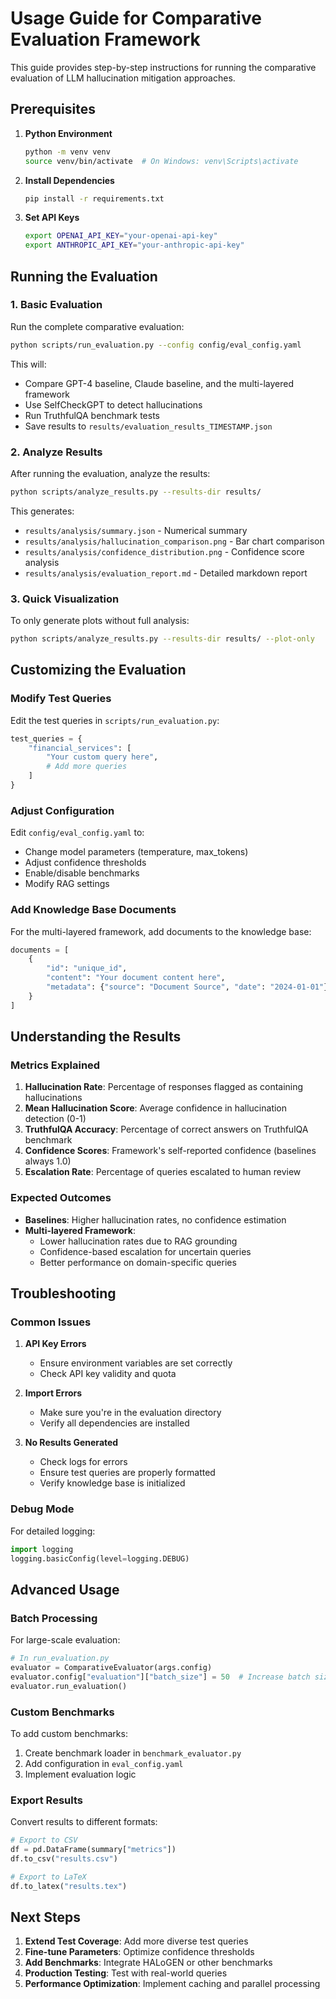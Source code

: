 # Usage Guide for Comparative Evaluation Framework

This guide provides step-by-step instructions for running the comparative evaluation of LLM hallucination mitigation approaches.

## Prerequisites

1. **Python Environment**
   ```bash
   python -m venv venv
   source venv/bin/activate  # On Windows: venv\Scripts\activate
   ```

2. **Install Dependencies**
   ```bash
   pip install -r requirements.txt
   ```

3. **Set API Keys**
   ```bash
   export OPENAI_API_KEY="your-openai-api-key"
   export ANTHROPIC_API_KEY="your-anthropic-api-key"
   ```

## Running the Evaluation

### 1. Basic Evaluation

Run the complete comparative evaluation:

```bash
python scripts/run_evaluation.py --config config/eval_config.yaml
```

This will:
- Compare GPT-4 baseline, Claude baseline, and the multi-layered framework
- Use SelfCheckGPT to detect hallucinations
- Run TruthfulQA benchmark tests
- Save results to `results/evaluation_results_TIMESTAMP.json`

### 2. Analyze Results

After running the evaluation, analyze the results:

```bash
python scripts/analyze_results.py --results-dir results/
```

This generates:
- `results/analysis/summary.json` - Numerical summary
- `results/analysis/hallucination_comparison.png` - Bar chart comparison
- `results/analysis/confidence_distribution.png` - Confidence score analysis
- `results/analysis/evaluation_report.md` - Detailed markdown report

### 3. Quick Visualization

To only generate plots without full analysis:

```bash
python scripts/analyze_results.py --results-dir results/ --plot-only
```

## Customizing the Evaluation

### Modify Test Queries

Edit the test queries in `scripts/run_evaluation.py`:

```python
test_queries = {
    "financial_services": [
        "Your custom query here",
        # Add more queries
    ]
}
```

### Adjust Configuration

Edit `config/eval_config.yaml` to:
- Change model parameters (temperature, max_tokens)
- Adjust confidence thresholds
- Enable/disable benchmarks
- Modify RAG settings

### Add Knowledge Base Documents

For the multi-layered framework, add documents to the knowledge base:

```python
documents = [
    {
        "id": "unique_id",
        "content": "Your document content here",
        "metadata": {"source": "Document Source", "date": "2024-01-01"}
    }
]
```

## Understanding the Results

### Metrics Explained

1. **Hallucination Rate**: Percentage of responses flagged as containing hallucinations
2. **Mean Hallucination Score**: Average confidence in hallucination detection (0-1)
3. **TruthfulQA Accuracy**: Percentage of correct answers on TruthfulQA benchmark
4. **Confidence Scores**: Framework's self-reported confidence (baselines always 1.0)
5. **Escalation Rate**: Percentage of queries escalated to human review

### Expected Outcomes

- **Baselines**: Higher hallucination rates, no confidence estimation
- **Multi-layered Framework**: 
  - Lower hallucination rates due to RAG grounding
  - Confidence-based escalation for uncertain queries
  - Better performance on domain-specific queries

## Troubleshooting

### Common Issues

1. **API Key Errors**
   - Ensure environment variables are set correctly
   - Check API key validity and quota

2. **Import Errors**
   - Make sure you're in the evaluation directory
   - Verify all dependencies are installed

3. **No Results Generated**
   - Check logs for errors
   - Ensure test queries are properly formatted
   - Verify knowledge base is initialized

### Debug Mode

For detailed logging:

```python
import logging
logging.basicConfig(level=logging.DEBUG)
```

## Advanced Usage

### Batch Processing

For large-scale evaluation:

```python
# In run_evaluation.py
evaluator = ComparativeEvaluator(args.config)
evaluator.config["evaluation"]["batch_size"] = 50  # Increase batch size
evaluator.run_evaluation()
```

### Custom Benchmarks

To add custom benchmarks:

1. Create benchmark loader in `benchmark_evaluator.py`
2. Add configuration in `eval_config.yaml`
3. Implement evaluation logic

### Export Results

Convert results to different formats:

```python
# Export to CSV
df = pd.DataFrame(summary["metrics"])
df.to_csv("results.csv")

# Export to LaTeX
df.to_latex("results.tex")
```

## Next Steps

1. **Extend Test Coverage**: Add more diverse test queries
2. **Fine-tune Parameters**: Optimize confidence thresholds
3. **Add Benchmarks**: Integrate HALoGEN or other benchmarks
4. **Production Testing**: Test with real-world queries
5. **Performance Optimization**: Implement caching and parallel processing